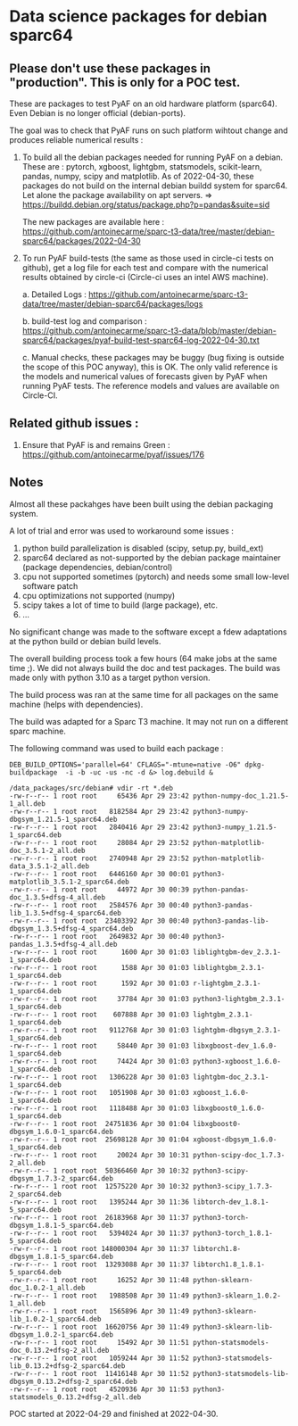# Data science packages for debian sparc64

## Please don't use these packages in "production". This is only for a POC test.

These are packages to test PyAF on an old hardware platform (sparc64). Even Debian is no longer official (debian-ports).


The goal was to check that PyAF runs on such platform wihtout change and produces reliable numerical results :

1. To build all the debian packages needed for running PyAF on a debian. These are : pytorch, xgboost, lightgbm, statsmodels, scikit-learn, pandas, numpy, scipy and matplotlib. As of 2022-04-30, these packages do not build on the internal debian buildd system for sparc64. Let alone the package availability on apt servers.
    => https://buildd.debian.org/status/package.php?p=pandas&suite=sid

    The new packages are available here : https://github.com/antoinecarme/sparc-t3-data/tree/master/debian-sparc64/packages/2022-04-30
   
2. To run PyAF build-tests (the same as those used in circle-ci tests on github), get a log file for each test and compare with the numerical results obtained by circle-ci (Circle-ci uses an intel AWS machine).

    a. Detailed Logs  : https://github.com/antoinecarme/sparc-t3-data/tree/master/debian-sparc64/packages/logs
    
    b. build-test log and comparison : https://github.com/antoinecarme/sparc-t3-data/blob/master/debian-sparc64/packages/pyaf-build-test-sparc64-log-2022-04-30.txt
    
    c. Manual checks, these packages may be buggy (bug fixing is outside the scope of this POC anyway), this is OK. The only valid reference is the models and numerical values of forecasts given by PyAF when running PyAF tests. The reference models and values are available on Circle-CI.

## Related github issues :

1. Ensure that PyAF is and remains Green  : https://github.com/antoinecarme/pyaf/issues/176



## Notes

Almost all these packahges have been built using the debian packaging system.

A lot of trial and error was used to workaround some issues :
  1. python build parallelization is disabled (scipy, setup.py, build_ext)
  2. sparc64 declared as not-supported by the debian package maintainer (package dependencies, debian/control)
  2. cpu not supported sometimes (pytorch) and needs some small low-level software patch
  3. cpu optimizations not supported (numpy)
  4. scipy takes a lot of time to build (large package), etc.
  5. ...

No significant change was made to the software except a fdew adaptations at the python build or debian build levels.

The overall building process took a few hours (64 make jobs at the same time ;). We did not always build the doc and test packages. The build was made only with python 3.10 as a target python version.

The build process was ran at the same time for all packages on the same machine (helps with dependencies). 

The build was adapted for a Sparc T3 machine. It may not run on a different sparc machine.

The following command was used to build each package :

```
DEB_BUILD_OPTIONS='parallel=64' CFLAGS="-mtune=native -O6" dpkg-buildpackage  -i -b -uc -us -nc -d &> log.debuild &
```


```
/data_packages/src/debian# vdir -rt *.deb
-rw-r--r-- 1 root root     65436 Apr 29 23:42 python-numpy-doc_1.21.5-1_all.deb
-rw-r--r-- 1 root root   8182584 Apr 29 23:42 python3-numpy-dbgsym_1.21.5-1_sparc64.deb
-rw-r--r-- 1 root root   2840416 Apr 29 23:42 python3-numpy_1.21.5-1_sparc64.deb
-rw-r--r-- 1 root root     28084 Apr 29 23:52 python-matplotlib-doc_3.5.1-2_all.deb
-rw-r--r-- 1 root root   2740948 Apr 29 23:52 python-matplotlib-data_3.5.1-2_all.deb
-rw-r--r-- 1 root root   6446160 Apr 30 00:01 python3-matplotlib_3.5.1-2_sparc64.deb
-rw-r--r-- 1 root root     44972 Apr 30 00:39 python-pandas-doc_1.3.5+dfsg-4_all.deb
-rw-r--r-- 1 root root   2584576 Apr 30 00:40 python3-pandas-lib_1.3.5+dfsg-4_sparc64.deb
-rw-r--r-- 1 root root  23403392 Apr 30 00:40 python3-pandas-lib-dbgsym_1.3.5+dfsg-4_sparc64.deb
-rw-r--r-- 1 root root   2649832 Apr 30 00:40 python3-pandas_1.3.5+dfsg-4_all.deb
-rw-r--r-- 1 root root      1600 Apr 30 01:03 liblightgbm-dev_2.3.1-1_sparc64.deb
-rw-r--r-- 1 root root      1588 Apr 30 01:03 liblightgbm_2.3.1-1_sparc64.deb
-rw-r--r-- 1 root root      1592 Apr 30 01:03 r-lightgbm_2.3.1-1_sparc64.deb
-rw-r--r-- 1 root root     37784 Apr 30 01:03 python3-lightgbm_2.3.1-1_sparc64.deb
-rw-r--r-- 1 root root    607888 Apr 30 01:03 lightgbm_2.3.1-1_sparc64.deb
-rw-r--r-- 1 root root   9112768 Apr 30 01:03 lightgbm-dbgsym_2.3.1-1_sparc64.deb
-rw-r--r-- 1 root root     58440 Apr 30 01:03 libxgboost-dev_1.6.0-1_sparc64.deb
-rw-r--r-- 1 root root     74424 Apr 30 01:03 python3-xgboost_1.6.0-1_sparc64.deb
-rw-r--r-- 1 root root   1306228 Apr 30 01:03 lightgbm-doc_2.3.1-1_sparc64.deb
-rw-r--r-- 1 root root   1051908 Apr 30 01:03 xgboost_1.6.0-1_sparc64.deb
-rw-r--r-- 1 root root   1118488 Apr 30 01:03 libxgboost0_1.6.0-1_sparc64.deb
-rw-r--r-- 1 root root  24751836 Apr 30 01:04 libxgboost0-dbgsym_1.6.0-1_sparc64.deb
-rw-r--r-- 1 root root  25698128 Apr 30 01:04 xgboost-dbgsym_1.6.0-1_sparc64.deb
-rw-r--r-- 1 root root     20024 Apr 30 10:31 python-scipy-doc_1.7.3-2_all.deb
-rw-r--r-- 1 root root  50366460 Apr 30 10:32 python3-scipy-dbgsym_1.7.3-2_sparc64.deb
-rw-r--r-- 1 root root  12575220 Apr 30 10:32 python3-scipy_1.7.3-2_sparc64.deb
-rw-r--r-- 1 root root   1395244 Apr 30 11:36 libtorch-dev_1.8.1-5_sparc64.deb
-rw-r--r-- 1 root root  26183968 Apr 30 11:37 python3-torch-dbgsym_1.8.1-5_sparc64.deb
-rw-r--r-- 1 root root   5394024 Apr 30 11:37 python3-torch_1.8.1-5_sparc64.deb
-rw-r--r-- 1 root root 148000304 Apr 30 11:37 libtorch1.8-dbgsym_1.8.1-5_sparc64.deb
-rw-r--r-- 1 root root  13293088 Apr 30 11:37 libtorch1.8_1.8.1-5_sparc64.deb
-rw-r--r-- 1 root root     16252 Apr 30 11:48 python-sklearn-doc_1.0.2-1_all.deb
-rw-r--r-- 1 root root   1988508 Apr 30 11:49 python3-sklearn_1.0.2-1_all.deb
-rw-r--r-- 1 root root   1565896 Apr 30 11:49 python3-sklearn-lib_1.0.2-1_sparc64.deb
-rw-r--r-- 1 root root  16620756 Apr 30 11:49 python3-sklearn-lib-dbgsym_1.0.2-1_sparc64.deb
-rw-r--r-- 1 root root     15492 Apr 30 11:51 python-statsmodels-doc_0.13.2+dfsg-2_all.deb
-rw-r--r-- 1 root root   1059244 Apr 30 11:52 python3-statsmodels-lib_0.13.2+dfsg-2_sparc64.deb
-rw-r--r-- 1 root root  11416148 Apr 30 11:52 python3-statsmodels-lib-dbgsym_0.13.2+dfsg-2_sparc64.deb
-rw-r--r-- 1 root root   4520936 Apr 30 11:53 python3-statsmodels_0.13.2+dfsg-2_all.deb

```

POC started at 2022-04-29 and finished at 2022-04-30.
